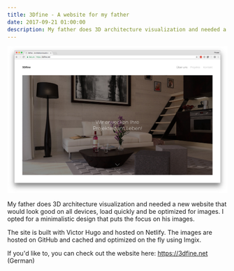 ```yaml
---
title: 3Dfine - A website for my father
date: 2017-09-21 01:00:00
description: My father does 3D architecture visualization and needed a new website that would look good on all devices, load quickly and be optimized for images.
---
```


[![Website Screenshot](assets/2018/screenshot-3dfine.jpg)](https://3dfine.net)

My father does 3D architecture visualization and needed a new website that would look good on all devices, load quickly
and be optimized for images. I opted for a minimalistic design that puts the focus on his images.

The site is built with Victor Hugo and hosted on Netlify. The images are hosted on GitHub and cached and optimized
on the fly using Imgix.

If you'd like to, you can check out the website here: https://3dfine.net (German)
